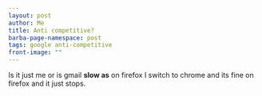 ```yaml
---
layout: post
author: Me
title: Anti competitive?
barba-page-namespace: post
tags: google anti-competitive
front-image: ""
---
```


Is it just me or is gmail **slow as** on firefox I switch to chrome and its fine on firefox and it just stops.